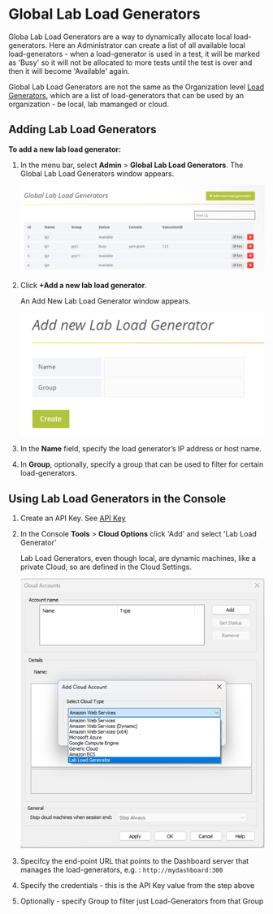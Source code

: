 # Global Lab Load Generators

Globa Lab Load Generators are a way to dynamically allocate local load-generators. Here an Administrator can create a list of all available local load-generators - when a load-generator is used in a test, it will be marked as 'Busy' so it will not be allocated to more tests until the test is over and then it will become 'Available' again.

Global Lab Load Generators are not the same as the Organization level [Load Generators](./managing_load_generators.md), which are a list of load-generators that can be used by an organization - be local, lab mamanged or cloud.

## Adding Lab Load Generators 

**To add a new lab load generator:** 

1. In the menu bar, select **Admin** > **Global Lab Load Generators**. The Global Lab Load Generators window appears.  

    ![Load Generators page](../images/global_lab_lg.png)

   
1. Click **+Add a new lab load generator**. 

    An Add New Lab Load Generator window appears.

    ![Add new lab load generator](../images/new_lab_lg.png)

   
1. In the **Name** field, specify the load generator’s IP address or host name.  

1. In **Group**, optionally, specify a group that can be used to filter for certain load-generators.

## Using Lab Load Generators in the Console

1. Create an API Key. See [API Key](./managing_organizations.md#managing-api-keys)

1. In the Console **Tools** > **Cloud Options** click 'Add' and select 'Lab Load Generator'

    Lab Load Generators, even though local, are dynamic machines, like a private Cloud, so are defined in the Cloud Settings.

    ![console lab load generator](../images/console_cloud_lab.png)

1. Specifcy the end-point URL that points to the Dashboard server that manages the load-generators, e.g. : `http://mydashboard:300`

1. Specify the credentials - this is the API Key value from the step above

1. Optionally - specify Group to filter just Load-Generators from that Group
